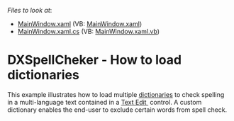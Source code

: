 <!-- default file list -->
*Files to look at*:

* [MainWindow.xaml](./CS/SpellingDictionaryExample/MainWindow.xaml) (VB: [MainWindow.xaml](./VB/SpellingDictionaryExample/MainWindow.xaml))
* [MainWindow.xaml.cs](./CS/SpellingDictionaryExample/MainWindow.xaml.cs) (VB: [MainWindow.xaml.vb](./VB/SpellingDictionaryExample/MainWindow.xaml.vb))
<!-- default file list end -->
# DXSpellCheker - How to load dictionaries


This example illustrates how to load multiple <a href="http://help.devexpress.com/#WPF/CustomDocument8945">dictionaries</a> to check spelling in a multi-language text contained in a <a href="http://help.devexpress.com/#WPF/CustomDocument6165">Text Edit </a> control. A custom dictionary enables the end-user to exclude certain words from spell check. 

<br/>


